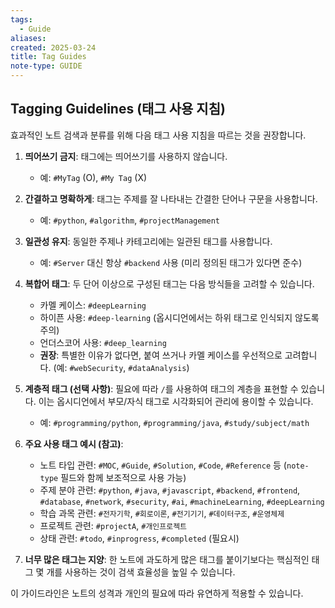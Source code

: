 ```yaml
---
tags:
  - Guide
aliases: 
created: 2025-03-24
title: Tag Guides
note-type: GUIDE
---
```


## Tagging Guidelines (태그 사용 지침)

효과적인 노트 검색과 분류를 위해 다음 태그 사용 지침을 따르는 것을 권장합니다.

1.  **띄어쓰기 금지**: 태그에는 띄어쓰기를 사용하지 않습니다.
    *   예: `#MyTag` (O), `#My Tag` (X)
2.  **간결하고 명확하게**: 태그는 주제를 잘 나타내는 간결한 단어나 구문을 사용합니다.
    *   예: `#python`, `#algorithm`, `#projectManagement`
3.  **일관성 유지**: 동일한 주제나 카테고리에는 일관된 태그를 사용합니다.
    *   예: `#Server` 대신 항상 `#backend` 사용 (미리 정의된 태그가 있다면 준수)
4.  **복합어 태그**: 두 단어 이상으로 구성된 태그는 다음 방식들을 고려할 수 있습니다.
    *   카멜 케이스: `#deepLearning`
    *   하이픈 사용: `#deep-learning` (옵시디언에서는 하위 태그로 인식되지 않도록 주의)
    *   언더스코어 사용: `#deep_learning`
    *   **권장**: 특별한 이유가 없다면, 붙여 쓰거나 카멜 케이스를 우선적으로 고려합니다. (예: `#webSecurity`, `#dataAnalysis`)
5.  **계층적 태그 (선택 사항)**: 필요에 따라 `/`를 사용하여 태그의 계층을 표현할 수 있습니다. 이는 옵시디언에서 부모/자식 태그로 시각화되어 관리에 용이할 수 있습니다.
    *   예: `#programming/python`, `#programming/java`, `#study/subject/math`
6.  **주요 사용 태그 예시 (참고)**:
    *   노트 타입 관련: `#MOC`, `#Guide`, `#Solution`, `#Code`, `#Reference` 등 (`note-type` 필드와 함께 보조적으로 사용 가능)
    *   주제 분야 관련: `#python`, `#java`, `#javascript`, `#backend`, `#frontend`, `#database`, `#network`, `#security`, `#ai`, `#machineLearning`, `#deepLearning`
    *   학습 과목 관련: `#전자기학`, `#회로이론`, `#전기기기`, `#데이터구조`, `#운영체제`
    *   프로젝트 관련: `#projectA`, `#개인프로젝트`
    *   상태 관련: `#todo`, `#inprogress`, `#completed` (필요시)

7.  **너무 많은 태그는 지양**: 한 노트에 과도하게 많은 태그를 붙이기보다는 핵심적인 태그 몇 개를 사용하는 것이 검색 효율성을 높일 수 있습니다.

이 가이드라인은 노트의 성격과 개인의 필요에 따라 유연하게 적용할 수 있습니다.